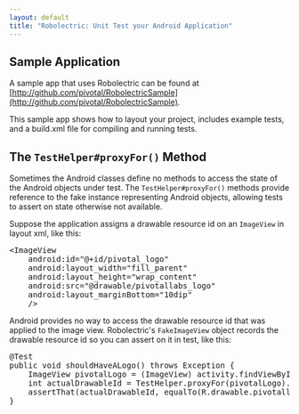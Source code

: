 ```yaml
---
layout: default
title: "Robolectric: Unit Test your Android Application"
---
```


## Sample Application
	
A sample app that uses Robolectric can be found at [http://github.com/pivotal/RobolectricSample](http://github.com/pivotal/RobolectricSample).

This sample app shows how to layout your project, includes example tests, and a build.xml file for compiling and running tests. 

## The <code>TestHelper#proxyFor()</code> Method

Sometimes the Android classes define no methods to access the state of the Android objects under test. The <code>TestHelper#proxyFor()</code> methods provide reference to the fake instance representing Android objects, allowing tests to assert on state otherwise not available.

Suppose the application assigns a drawable resource id on an <code>ImageView</code> in layout xml, like this:

<pre>
&lt;ImageView
    android:id="@+id/pivotal_logo"
    android:layout_width="fill_parent"
    android:layout_height="wrap_content"
    android:src="@drawable/pivotallabs_logo"
    android:layout_marginBottom="10dip"
    /&gt; 
</pre>

Android provides no way to access the drawable resource id that was applied to the image view. Robolectric's <code>FakeImageView</code> object records the drawable resource id so you can assert on it in test, like this:

<pre>
@Test
public void shouldHaveALogo() throws Exception {
    ImageView pivotalLogo = (ImageView) activity.findViewById(R.id.pivotal_logo);
    int actualDrawableId = TestHelper.proxyFor(pivotalLogo).resourceId;
    assertThat(actualDrawableId, equalTo(R.drawable.pivotallabs_logo));
}
</pre>

